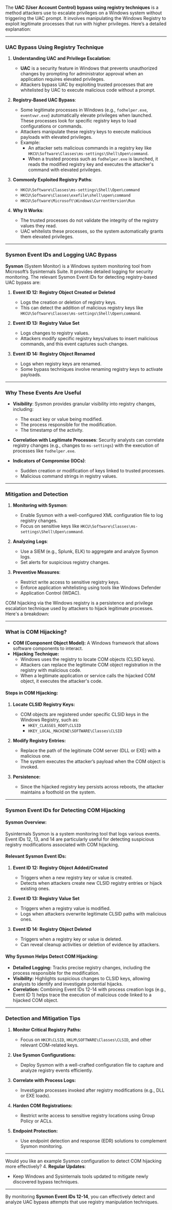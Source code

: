 The **UAC (User Account Control) bypass using registry techniques** is a method attackers use to escalate privileges on a Windows system without triggering the UAC prompt. It involves manipulating the Windows Registry to exploit legitimate processes that run with higher privileges. Here’s a detailed explanation:

---

### **UAC Bypass Using Registry Technique**

1. **Understanding UAC and Privilege Escalation**:
   - **UAC** is a security feature in Windows that prevents unauthorized changes by prompting for administrator approval when an application requires elevated privileges.
   - Attackers bypass UAC by exploiting trusted processes that are whitelisted by UAC to execute malicious code without a prompt.

2. **Registry-Based UAC Bypass**:
   - Some legitimate processes in Windows (e.g., `fodhelper.exe`, `eventvwr.exe`) automatically elevate privileges when launched. These processes look for specific registry keys to load configurations or commands.
   - Attackers manipulate these registry keys to execute malicious payloads with elevated privileges.
   - Example:
     - An attacker sets malicious commands in a registry key like `HKCU\Software\Classes\ms-settings\Shell\Open\command`.
     - When a trusted process such as `fodhelper.exe` is launched, it reads the modified registry key and executes the attacker's command with elevated privileges.

3. **Commonly Exploited Registry Paths**:
   - `HKCU\Software\Classes\ms-settings\Shell\Open\command`
   - `HKCU\Software\Classes\exefile\shell\open\command`
   - `HKCU\Software\Microsoft\Windows\CurrentVersion\Run`

4. **Why It Works**:
   - The trusted processes do not validate the integrity of the registry values they read.
   - UAC whitelists these processes, so the system automatically grants them elevated privileges.

---

### **Sysmon Event IDs and Logging UAC Bypass**

**Sysmon** (System Monitor) is a Windows system monitoring tool from Microsoft’s Sysinternals Suite. It provides detailed logging for security monitoring. The relevant Sysmon Event IDs for detecting registry-based UAC bypass are:

1. **Event ID 12: Registry Object Created or Deleted**
   - Logs the creation or deletion of registry keys.
   - This can detect the addition of malicious registry keys like `HKCU\Software\Classes\ms-settings\Shell\Open\command`.

2. **Event ID 13: Registry Value Set**
   - Logs changes to registry values.
   - Attackers modify specific registry keys/values to insert malicious commands, and this event captures such changes.

3. **Event ID 14: Registry Object Renamed**
   - Logs when registry keys are renamed.
   - Some bypass techniques involve renaming registry keys to activate payloads.

---

### **Why These Events Are Useful**

- **Visibility**: Sysmon provides granular visibility into registry changes, including:
  - The exact key or value being modified.
  - The process responsible for the modification.
  - The timestamp of the activity.

- **Correlation with Legitimate Processes**: Security analysts can correlate registry changes (e.g., changes to `ms-settings`) with the execution of processes like `fodhelper.exe`.

- **Indicators of Compromise (IOCs)**:
  - Sudden creation or modification of keys linked to trusted processes.
  - Malicious command strings in registry values.

---

### **Mitigation and Detection**

1. **Monitoring with Sysmon**:
   - Enable Sysmon with a well-configured XML configuration file to log registry changes.
   - Focus on sensitive keys like `HKCU\Software\Classes\ms-settings\Shell\Open\command`.

2. **Analyzing Logs**:
   - Use a SIEM (e.g., Splunk, ELK) to aggregate and analyze Sysmon logs.
   - Set alerts for suspicious registry changes.

3. **Preventive Measures**:
   - Restrict write access to sensitive registry keys.
   - Enforce application whitelisting using tools like Windows Defender
   - Application Control (WDAC).











COM hijacking via the Windows registry is a persistence and privilege escalation technique used by attackers to hijack legitimate processes. Here's a breakdown:

---

### **What is COM Hijacking?**
- **COM (Component Object Model):** A Windows framework that allows software components to interact.
- **Hijacking Technique:**
  - Windows uses the registry to locate COM objects (CLSID keys).
  - Attackers can replace the legitimate COM object registration in the registry with malicious code.
  - When a legitimate application or service calls the hijacked COM object, it executes the attacker's code.

#### **Steps in COM Hijacking:**
1. **Locate CLSID Registry Keys:**
   - COM objects are registered under specific CLSID keys in the Windows Registry, such as:
     - `HKEY_CLASSES_ROOT\CLSID`
     - `HKEY_LOCAL_MACHINE\SOFTWARE\Classes\CLSID`

2. **Modify Registry Entries:**
   - Replace the path of the legitimate COM server (DLL or EXE) with a malicious one.
   - The system executes the attacker’s payload when the COM object is invoked.

3. **Persistence:**
   - Since the hijacked registry key persists across reboots, the attacker maintains a foothold on the system.

---

### **Sysmon Event IDs for Detecting COM Hijacking**

#### **Sysmon Overview:**
Sysinternals Sysmon is a system monitoring tool that logs various events. Event IDs 12, 13, and 14 are particularly useful for detecting suspicious registry modifications associated with COM hijacking.

#### **Relevant Sysmon Event IDs:**
1. **Event ID 12: Registry Object Added/Created**
   - Triggers when a new registry key or value is created.
   - Detects when attackers create new CLSID registry entries or hijack existing ones.

2. **Event ID 13: Registry Value Set**
   - Triggers when a registry value is modified.
   - Logs when attackers overwrite legitimate CLSID paths with malicious ones.

3. **Event ID 14: Registry Object Deleted**
   - Triggers when a registry key or value is deleted.
   - Can reveal cleanup activities or deletion of evidence by attackers.

#### **Why Sysmon Helps Detect COM Hijacking:**
- **Detailed Logging:** Tracks precise registry changes, including the process responsible for the modification.
- **Visibility:** Highlights suspicious changes to CLSID keys, allowing analysts to identify and investigate potential hijacks.
- **Correlation:** Combining Event IDs 12-14 with process creation logs (e.g., Event ID 1) helps trace the execution of malicious code linked to a hijacked COM object.

---

### **Detection and Mitigation Tips**
1. **Monitor Critical Registry Paths:**
   - Focus on `HKCR\CLSID`, `HKLM\SOFTWARE\Classes\CLSID`, and other relevant COM-related keys.

2. **Use Sysmon Configurations:**
   - Deploy Sysmon with a well-crafted configuration file to capture and analyze registry events efficiently.

3. **Correlate with Process Logs:**
   - Investigate processes invoked after registry modifications (e.g., DLL or EXE loads).

4. **Harden COM Registrations:**
   - Restrict write access to sensitive registry locations using Group Policy or ACLs.

5. **Endpoint Protection:**
   - Use endpoint detection and response (EDR) solutions to complement Sysmon monitoring.

---

Would you like an example Sysmon configuration to detect COM hijacking more effectively?
4. **Regular Updates**:
   - Keep Windows and Sysinternals tools updated to mitigate newly discovered bypass techniques.

---

By monitoring **Sysmon Event IDs 12-14**, you can effectively detect and analyze UAC bypass attempts that use registry manipulation techniques.
